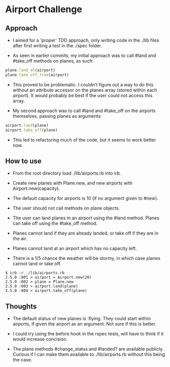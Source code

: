 # Airport Challenge

## Approach
* I aimed for a 'proper' TDD approach, only writing code in the ./lib files
after first writing a test in the ./spec folder.

* As seen in earlier commits, my initial approach was to call #land and #take_off
methods on planes, as such:

```ruby
plane.land_at(airport)
plane.take_off_from(airport)
```

* This proved to be problematic. I couldn't figure out a way to do this
without an attribute accessor on the planes array (stored within each airport).
It would probably be best if the user could not access this array.

* My second approach was to call #land and #take_off on the airports themselves,
passing planes as arguments:

```ruby
airport.land(plane)
airport.take_off(plane)
```

* This led to refactoring much of the code, but it seems to work better now.

## How to use

* From the root directory load ./lib/airports.rb into irb.

* Create new planes with Plane.new, and new airports with Airport.new(capacity).

* The default capacity for airports is 10 (if no argument given to #new).

* The user should not call methods on plane objects.

* The user can land planes in an airport using the #land method. Planes can
take off using the #take_off method.

* Planes cannot land if they are already landed, or take off if they are in
the air.

* Planes cannot land at an airport which has no capacity left.

* There is a 1/5 chance the weather will be stormy, in which case planes cannot
land or take off.

```
$ irb -r ./lib/airports.rb
2.5.0 :001 > airport = Airport.new(20)
2.5.0 :002 > plane = Plane.new
2.5.0 :003 > airport.land(plane)
2.5.0 :004 > airport.take_off(plane)
```

## Thoughts

* The default status of new planes is :flying. They could start within airports,
if given the airport as an argument. Not sure if this is better.

* I could try using the before hook in the rspec tests, will have to think if
it would increase concision.

* The plane methods #change_status and #landed? are available publicly. Curious
if I can make them available to ./lib/airports.rb without this being the case.
